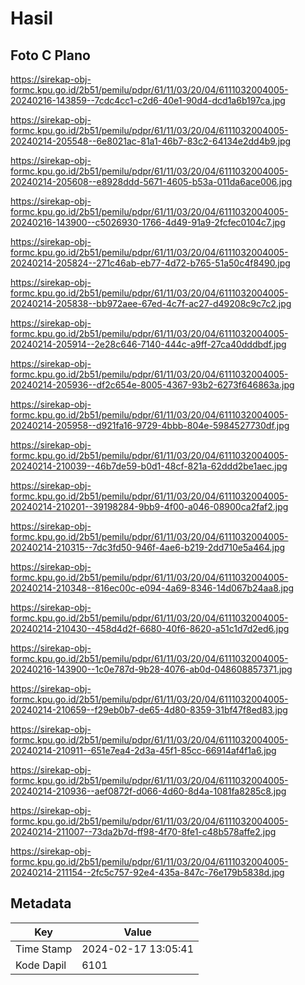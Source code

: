 # Hasil

## Foto C Plano

https://sirekap-obj-formc.kpu.go.id/2b51/pemilu/pdpr/61/11/03/20/04/6111032004005-20240216-143859--7cdc4cc1-c2d6-40e1-90d4-dcd1a6b197ca.jpg

https://sirekap-obj-formc.kpu.go.id/2b51/pemilu/pdpr/61/11/03/20/04/6111032004005-20240214-205548--6e8021ac-81a1-46b7-83c2-64134e2dd4b9.jpg

https://sirekap-obj-formc.kpu.go.id/2b51/pemilu/pdpr/61/11/03/20/04/6111032004005-20240214-205608--e8928ddd-5671-4605-b53a-011da6ace006.jpg

https://sirekap-obj-formc.kpu.go.id/2b51/pemilu/pdpr/61/11/03/20/04/6111032004005-20240216-143900--c5026930-1766-4d49-91a9-2fcfec0104c7.jpg

https://sirekap-obj-formc.kpu.go.id/2b51/pemilu/pdpr/61/11/03/20/04/6111032004005-20240214-205824--271c46ab-eb77-4d72-b765-51a50c4f8490.jpg

https://sirekap-obj-formc.kpu.go.id/2b51/pemilu/pdpr/61/11/03/20/04/6111032004005-20240214-205838--bb972aee-67ed-4c7f-ac27-d49208c9c7c2.jpg

https://sirekap-obj-formc.kpu.go.id/2b51/pemilu/pdpr/61/11/03/20/04/6111032004005-20240214-205914--2e28c646-7140-444c-a9ff-27ca40dddbdf.jpg

https://sirekap-obj-formc.kpu.go.id/2b51/pemilu/pdpr/61/11/03/20/04/6111032004005-20240214-205936--df2c654e-8005-4367-93b2-6273f646863a.jpg

https://sirekap-obj-formc.kpu.go.id/2b51/pemilu/pdpr/61/11/03/20/04/6111032004005-20240214-205958--d921fa16-9729-4bbb-804e-5984527730df.jpg

https://sirekap-obj-formc.kpu.go.id/2b51/pemilu/pdpr/61/11/03/20/04/6111032004005-20240214-210039--46b7de59-b0d1-48cf-821a-62ddd2be1aec.jpg

https://sirekap-obj-formc.kpu.go.id/2b51/pemilu/pdpr/61/11/03/20/04/6111032004005-20240214-210201--39198284-9bb9-4f00-a046-08900ca2faf2.jpg

https://sirekap-obj-formc.kpu.go.id/2b51/pemilu/pdpr/61/11/03/20/04/6111032004005-20240214-210315--7dc3fd50-946f-4ae6-b219-2dd710e5a464.jpg

https://sirekap-obj-formc.kpu.go.id/2b51/pemilu/pdpr/61/11/03/20/04/6111032004005-20240214-210348--816ec00c-e094-4a69-8346-14d067b24aa8.jpg

https://sirekap-obj-formc.kpu.go.id/2b51/pemilu/pdpr/61/11/03/20/04/6111032004005-20240214-210430--458d4d2f-6680-40f6-8620-a51c1d7d2ed6.jpg

https://sirekap-obj-formc.kpu.go.id/2b51/pemilu/pdpr/61/11/03/20/04/6111032004005-20240216-143900--1c0e787d-9b28-4076-ab0d-048608857371.jpg

https://sirekap-obj-formc.kpu.go.id/2b51/pemilu/pdpr/61/11/03/20/04/6111032004005-20240214-210659--f29eb0b7-de65-4d80-8359-31bf47f8ed83.jpg

https://sirekap-obj-formc.kpu.go.id/2b51/pemilu/pdpr/61/11/03/20/04/6111032004005-20240214-210911--651e7ea4-2d3a-45f1-85cc-66914af4f1a6.jpg

https://sirekap-obj-formc.kpu.go.id/2b51/pemilu/pdpr/61/11/03/20/04/6111032004005-20240214-210936--aef0872f-d066-4d60-8d4a-1081fa8285c8.jpg

https://sirekap-obj-formc.kpu.go.id/2b51/pemilu/pdpr/61/11/03/20/04/6111032004005-20240214-211007--73da2b7d-ff98-4f70-8fe1-c48b578affe2.jpg

https://sirekap-obj-formc.kpu.go.id/2b51/pemilu/pdpr/61/11/03/20/04/6111032004005-20240214-211154--2fc5c757-92e4-435a-847c-76e179b5838d.jpg


## Metadata

| Key        | Value               |
| ---------- | ------------------- |
| Time Stamp | 2024-02-17 13:05:41 |
| Kode Dapil | 6101                |



